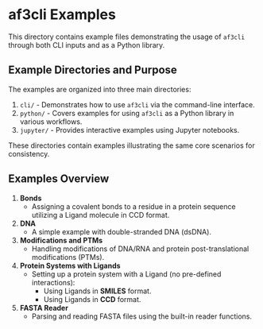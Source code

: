 # af3cli Examples

This directory contains example files demonstrating the usage of `af3cli` through both CLI inputs and as a Python library.

## Example Directories and Purpose
The examples are organized into three main directories:
1. `cli/` - Demonstrates how to use `af3cli` via the command-line interface.
2. `python/` - Covers examples for using `af3cli` as a Python library in various workflows.
3. `jupyter/` - Provides interactive examples using Jupyter notebooks.

These directories contain examples illustrating the same core scenarios for consistency.

## Examples Overview
1. **Bonds**
   - Assigning a covalent bonds to a residue in a protein sequence utilizing a Ligand molecule in CCD format.
2. **DNA**
   - A simple example with double-stranded DNA (dsDNA).
3. **Modifications and PTMs**
   - Handling modifications of DNA/RNA and protein post-translational modifications (PTMs).
4. **Protein Systems with Ligands**
   - Setting up a protein system with a Ligand (no pre-defined interactions):
     - Using Ligands in **SMILES** format.
     - Using Ligands in **CCD** format.
5. **FASTA Reader**
   - Parsing and reading FASTA files using the built-in reader functions.

